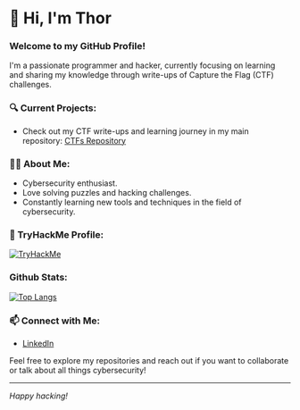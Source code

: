 # 👋 Hi, I'm Thor

### Welcome to my GitHub Profile!
I'm a passionate programmer and hacker, currently focusing on learning and sharing my knowledge through write-ups of Capture the Flag (CTF) challenges.

### 🔍 Current Projects:
- Check out my CTF write-ups and learning journey in my main repository:
  [CTFs Repository](https://github.com/ThorD125/ctfs)

### 🧑‍💻 About Me:
- Cybersecurity enthusiast.
- Love solving puzzles and hacking challenges.
- Constantly learning new tools and techniques in the field of cybersecurity.

### 📜 TryHackMe Profile:
[![TryHackMe](https://tryhackme-badges.s3.amazonaws.com/ThorD125.png)](https://tryhackme.com/p/ThorD125)

### Github Stats:
[![Top Langs](https://github-readme-stats.vercel.app/api/top-langs/?username=ThorD125&hide=lua&theme=transparent&text_color=ffffff)](https://github.com/anuraghazra/github-readme-stats)

### 📫 Connect with Me:
- [LinkedIn](https://www.linkedin.com/in/thor-demeestere/)

Feel free to explore my repositories and reach out if you want to collaborate or talk about all things cybersecurity!

---
*Happy hacking!*
